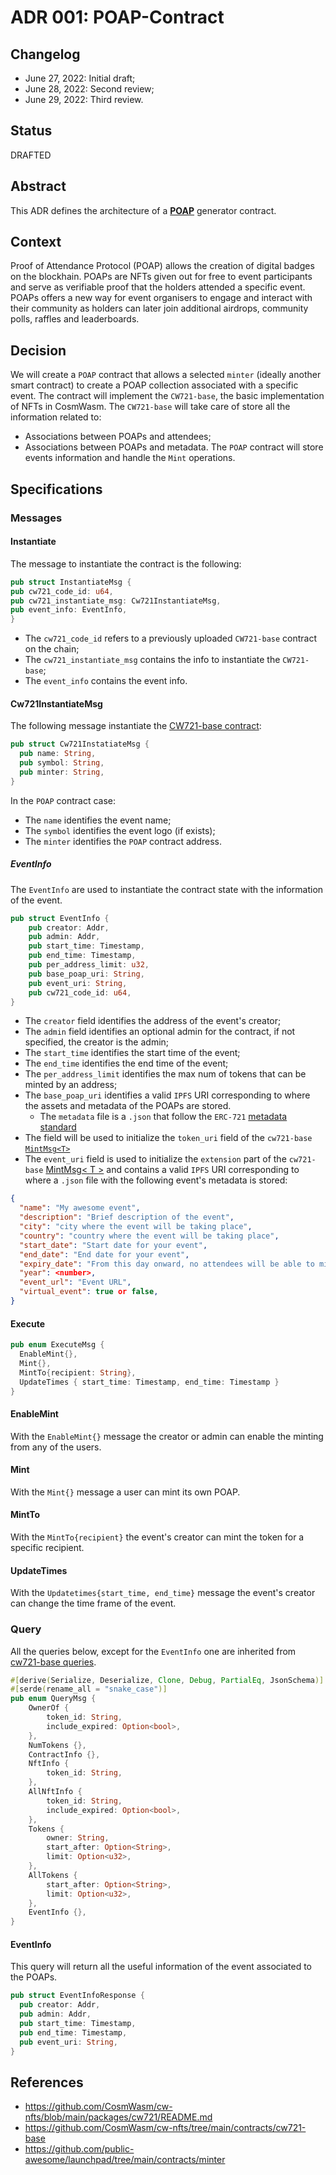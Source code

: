 # ADR 001: POAP-Contract

## Changelog

- June 27, 2022: Initial draft;
- June 28, 2022: Second review;
- June 29, 2022: Third review.

## Status
DRAFTED

## Abstract
This ADR defines the architecture of a [**POAP**](https://academy.binance.com/en/glossary/proof-of-attendance-protocol-poap) generator contract.

## Context
Proof of Attendance Protocol (POAP) allows the creation of digital badges on the blockhain.
POAPs are NFTs given out for free to event participants and serve as verifiable proof that the holders attended a
specific event. POAPs offers a new way for event organisers to engage and interact with their community as
holders can later join additional airdrops, community polls, raffles and leaderboards.

## Decision

We will create a `POAP` contract that allows a selected `minter` (ideally another smart contract) to create a POAP
collection associated with a specific event. The contract will implement the `CW721-base`, the basic implementation of
NFTs in CosmWasm.
The `CW721-base` will take care of store all the information related to:
- Associations between POAPs and attendees;
- Associations between POAPs and metadata.
The `POAP` contract will store events information and handle the `Mint` operations.

## Specifications

### Messages

#### Instantiate
The message to instantiate the contract is the following:

```rust
pub struct InstantiateMsg {
pub cw721_code_id: u64,
pub cw721_instantiate_msg: Cw721InstantiateMsg,
pub event_info: EventInfo,
}
```

* The `cw721_code_id` refers to a previously uploaded `CW721-base` contract on the chain;
* The `cw721_instantiate_msg` contains the info to instantiate the `CW721-base`;
* The `event_info` contains the event info.

#### Cw721InstantiateMsg
The following message instantiate the [CW721-base contract](https://github.com/CosmWasm/cw-nfts/tree/main/contracts/cw721-base):
```rust
pub struct Cw721InstatiateMsg {
  pub name: String,
  pub symbol: String,
  pub minter: String,
}
```

In the `POAP` contract case:
* The `name` identifies the event name;
* The `symbol` identifies the event logo (if exists);
* The `minter` identifies the `POAP` contract address.

##### EventInfo
The `EventInfo` are used to instantiate the contract state with the information of the event.

```rust
pub struct EventInfo {
    pub creator: Addr,
    pub admin: Addr,
    pub start_time: Timestamp,
    pub end_time: Timestamp,
    pub per_address_limit: u32,
    pub base_poap_uri: String,
    pub event_uri: String,
    pub cw721_code_id: u64,
}
```

* The `creator` field identifies the address of the event's creator;
* The `admin` field identifies an optional admin for the contract, if not specified, the creator is the admin;
* The `start_time` identifies the start time of the event;
* The `end_time` identifies the end time of the event;
* The `per_address_limit` identifies the max num of tokens that can be minted by an address;
* The `base_poap_uri` identifies a valid `IPFS` URI corresponding to where the assets and metadata of the POAPs are stored.
  * The `metadata` file is a `.json` that follow the `ERC-721` [metadata standard](https://docs.opensea.io/docs/metadata-standards#metadata-structure)
* The field will be used to initialize the `token_uri` field of the `cw721-base` [`MintMsg<T>`](https://github.com/CosmWasm/cw-nfts/blob/1e992ccf640f07a384d6442625d6780a8e48ef1e/contracts/cw721-base/src/msg.rs#L61)
* The `event_uri` field is used to initialize the `extension` part of the `cw721-base` [MintMsg< T >](https://github.com/CosmWasm/cw-nfts/blob/1e992ccf640f07a384d6442625d6780a8e48ef1e/contracts/cw721-base/src/msg.rs#L61) and contains a valid `IPFS` URI corresponding to where a `.json` file with the following event's metadata is stored:

```json
{
  "name": "My awesome event",
  "description": "Brief description of the event",
  "city": "city where the event will be taking place",
  "country": "country where the event will be taking place",
  "start_date": "Start date for your event",
  "end_date": "End date for your event",
  "expiry_date": "From this day onward, no attendees will be able to mint POAPs from your event",
  "year": <number>,
  "event_url": "Event URL",
  "virtual_event": true or false,
}
```

#### Execute
```rust
pub enum ExecuteMsg {
  EnableMint{},
  Mint{},
  MintTo{recipient: String},
  UpdateTimes { start_time: Timestamp, end_time: Timestamp }
}
```

#### EnableMint
With the `EnableMint{}` message the creator or admin can enable the minting from any of the users.

#### Mint
With the `Mint{}` message a user can mint its own POAP.

#### MintTo
With the `MintTo{recipient}` the event's creator can mint the token for a specific recipient.

#### UpdateTimes
With the `Updatetimes{start_time, end_time}` message the event's creator can change the time frame of the event.

### Query
All the queries below, except for the `EventInfo` one are inherited from [cw721-base queries](https://github.com/CosmWasm/cw-nfts/blob/1e992ccf640f07a384d6442625d6780a8e48ef1e/contracts/cw721-base/src/msg.rs#L76).
```rust
#[derive(Serialize, Deserialize, Clone, Debug, PartialEq, JsonSchema)]
#[serde(rename_all = "snake_case")]
pub enum QueryMsg {
    OwnerOf {
        token_id: String,
        include_expired: Option<bool>,
    },
    NumTokens {},
    ContractInfo {},
    NftInfo {
        token_id: String,
    },
    AllNftInfo {
        token_id: String,
        include_expired: Option<bool>,
    },
    Tokens {
        owner: String,
        start_after: Option<String>,
        limit: Option<u32>,
    },
    AllTokens {
        start_after: Option<String>,
        limit: Option<u32>,
    },
    EventInfo {},
}
```

#### EventInfo
This query will return all the useful information of the event associated to the POAPs.

```rust
pub struct EventInfoResponse {
  pub creator: Addr,
  pub admin: Addr,
  pub start_time: Timestamp,
  pub end_time: Timestamp,
  pub event_uri: String,
}
```

## References

- https://github.com/CosmWasm/cw-nfts/blob/main/packages/cw721/README.md
- https://github.com/CosmWasm/cw-nfts/tree/main/contracts/cw721-base
- https://github.com/public-awesome/launchpad/tree/main/contracts/minter
